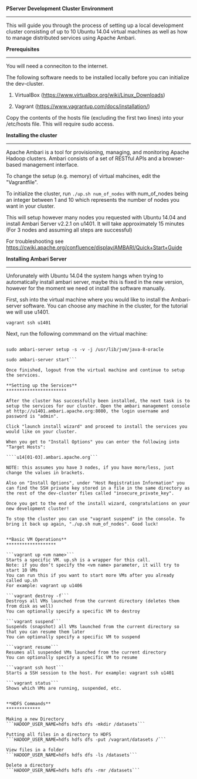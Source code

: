 
**PServer Development Cluster Environment**
***************************************

This will guide you through the process of setting up a local development cluster consisting of up to 10 Ubuntu 14.04 virtual machines as well as how to manage distributed services using Apache Ambari.


**Prerequisites**
*************

You will need a conneciton to the internet.

The following software needs to be installed locally before you can initialize the dev-cluster.

 1. VirtualBox (https://www.virtualbox.org/wiki/Linux_Downloads)

 2. Vagrant (https://www.vagrantup.com/docs/installation/)

Copy the contents of the hosts file (excluding the first two lines) into your /etc/hosts file. This will require sudo access.


**Installing the cluster** 
**********************

Apache Ambari is a tool for provisioning, managing, and monitoring Apache Hadoop clusters. Ambari consists of a set of RESTful APIs and a browser-based management interface. 

To change the setup (e.g. memory) of virtual mahcines, edit the "Vagrantfile".

To initialize the cluster, run ```./up.sh num_of_nodes``` with num_of_nodes being an integer between 1 and 10 which represents the number of nodes you want in your cluster.

This will setup however many nodes you requested with Ubuntu 14.04 and install Ambari Server v2.2.1 on u1401. It will take approximately 15 minutes (For 3 nodes and assuming all steps are successful)

For troubleshooting see https://cwiki.apache.org/confluence/display/AMBARI/Quick+Start+Guide

**Installing Ambari Server**
************************

Unforunately with Ubuntu 14.04 the system hangs when trying to automatically install ambari server, maybe this is fixed in the new version, however for the moment we need ot install the software manually. 

First, ssh into the virtual machine where you would like to install the Ambari-server software. You can choose any machine in the cluster, for the tutorial we will use u1401.

```vagrant ssh u1401```

Next, run the following commmand on the virtual machine:

```sudo apt-get install ambari-server -y

sudo ambari-server setup -s -v -j /usr/lib/jvm/java-8-oracle

sudo ambari-server start```

Once finished, logout from the virtual machine and continue to setup the services.

**Setting up the Services**
***********************

After the cluster has successfully been installed, the next task is to setup the services for our cluster. Open the ambari management console at http://u1401.ambari.apache.org:8080, the login username and password is "admin".

Click "launch install wizard" and proceed to install the services you would like on your cluster. 

When you get to "Install Options" you can enter the following into "Target Hosts":

````u14[01-03].ambari.apache.org```

NOTE: this assumes you have 3 nodes, if you have more/less, just change the values in brackets.

Also on "Install Options", under "Host Registration Information" you can find the SSH private key stored in a file in the same directory as the rest of the dev-cluster files called "insecure_private_key".

Once you get to the end of the install wizard, congratulations on your new development cluster!

To stop the cluster you can use "vagrant suspend" in the console. To bring it back up again, "./up.sh num_of_nodes". Good luck!


**Basic VM Operations**
*******************

```vagrant up <vm name>```
Starts a specific VM. up.sh is a wrapper for this call.
Note: if you don’t specify the <vm name> parameter, it will try to start 10 VMs 
You can run this if you want to start more VMs after you already called up.sh
For example: vagrant up u1406

```vagrant destroy -f```
Destroys all VMs launched from the current directory (deletes them from disk as well)
You can optionally specify a specific VM to destroy

```vagrant suspend```
Suspends (snapshot) all VMs launched from the current directory so that you can resume them later
You can optionally specify a specific VM to suspend

```vagrant resume```
Resumes all suspended VMs launched from the current directory
You can optionally specify a specific VM to resume

```vagrant ssh host```
Starts a SSH session to the host. For example: vagrant ssh u1401

```vagrant status```
Shows which VMs are running, suspended, etc.


**HDFS Commands**
*************

Making a new Directory
```HADOOP_USER_NAME=hdfs hdfs dfs -mkdir /datasets```

Putting all files in a directory to HDFS
```HADOOP_USER_NAME=hdfs hdfs dfs -put /vagrant/datasets /```

View files in a folder
```HADOOP_USER_NAME=hdfs hdfs dfs -ls /datasets```

Delete a directory
```HADOOP_USER_NAME=hdfs hdfs dfs -rmr /datasets```


